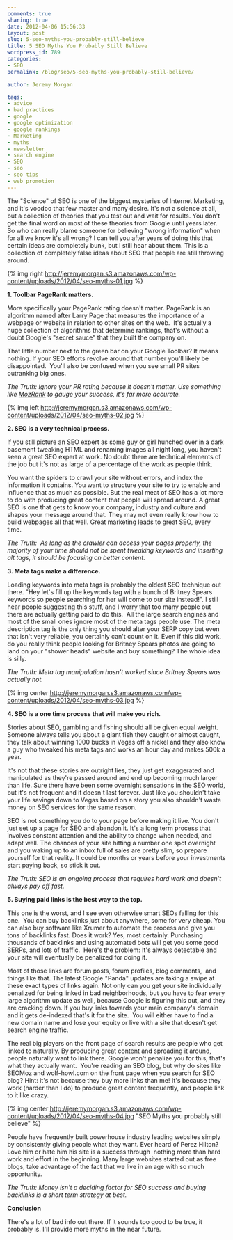 ```yaml
---
comments: true
sharing: true
date: 2012-04-06 15:56:33
layout: post
slug: 5-seo-myths-you-probably-still-believe
title: 5 SEO Myths You Probably Still Believe
wordpress_id: 789
categories:
- SEO
permalink: /blog/seo/5-seo-myths-you-probably-still-believe/

author: Jeremy Morgan

tags:
- advice
- bad practices
- google
- google optimization
- google rankings
- Marketing
- myths
- newsletter
- search engine
- SEO
- seo
- seo tips
- web promotion
---
```



The "Science" of SEO is one of the biggest mysteries of Internet Marketing, and it's voodoo that few master and many desire. It's not a science at all, but a collection of theories that you test out and wait for results. You don't get the final word on most of these theories from Google until years later. So who can really blame someone for believing "wrong information" when for all we know it's all wrong? I can tell you after years of doing this that certain ideas are completely bunk, but I still hear about them. This is a collection of completely false ideas about SEO that people are still throwing around.

{% img right http://jeremymorgan.s3.amazonaws.com/wp-content/uploads/2012/04/seo-myths-01.jpg %}

**1. Toolbar PageRank matters.**

More specifically your PageRank rating doesn't matter. PageRank is an algorithm named after Larry Page that measures the importance of a webpage or website in relation to other sites on the web.  It's actually a huge collection of algorithms that determine rankings, that's without a doubt Google's "secret sauce" that they built the company on.

That little number next to the green bar on your Google Toolbar? It means nothing. If your SEO efforts revolve around that number you'll likely be disappointed.  You'll also be confused when you see small PR sites outranking big ones.

_The Truth: Ignore your PR rating because it doesn't matter. Use something like [MozRank](http://www.seomoz.org/learn-seo/mozrank) to gauge your success, it's far more accurate._

{% img left http://jeremymorgan.s3.amazonaws.com/wp-content/uploads/2012/04/seo-myths-02.jpg %}

**2. SEO is a very technical process.**

If you still picture an SEO expert as some guy or girl hunched over in a dark basement tweaking HTML and renaming images all night long, you haven't seen a great SEO expert at work. No doubt there are technical elements of the job but it's not as large of a percentage of the work as people think.

You want the spiders to crawl your site without errors, and index the information it contains. You want to structure your site to try to enable and influence that as much as possible. But the real meat of SEO has a lot more to do with producing great content that people will spread around. A great SEO is one that gets to know your company, industry and culture and shapes your message around that. They may not even really know how to build webpages all that well. Great marketing leads to great SEO, every time.

_The Truth:  As long as the crawler can access your pages properly, the majority of your time should not be spent tweaking keywords and inserting alt tags, it should be focusing on better content._


**3. Meta tags make a difference.**

Loading keywords into meta tags is probably the oldest SEO technique out there. "Hey let's fill up the keywords tag with a bunch of Britney Spears keywords so people searching for her will come to our site instead!". I still hear people suggesting this stuff, and I worry that too many people out there are actually getting paid to do this.  All the large search engines and most of the small ones ignore most of the meta tags people use. The meta description tag is the only thing you should alter your SERP copy but even that isn't very reliable, you certainly can't count on it. Even if this did work, do you really think people looking for Britney Spears photos are going to land on your "shower heads" website and buy something? The whole idea is silly.

_The Truth: Meta tag manipulation hasn't worked since Britney Spears was actually hot._


{% img center http://jeremymorgan.s3.amazonaws.com/wp-content/uploads/2012/04/seo-myths-03.jpg %}

**4. SEO is a one time process that will make you rich.**

Stories about SEO, gambling and fishing should all be given equal weight. Someone always tells you about a giant fish they caught or almost caught, they talk about winning 1000 bucks in Vegas off a nickel and they also know a guy who tweaked his meta tags and works an hour day and makes 500k a year.

It's not that these stories are outright lies, they just get exaggerated and manipulated as they're passed around and end up becoming much larger than life. Sure there have been some overnight sensations in the SEO world, but it's not frequent and it doesn't last forever. Just like you shouldn't take your life savings down to Vegas based on a story you also shouldn't waste money on SEO services for the same reason.

SEO is not something you do to your page before making it live. You don't just set up a page for SEO and abandon it. It's a long term process that involves constant attention and the ability to change when needed, and adapt well. The chances of your site hitting a number one spot overnight and you waking up to an inbox full of sales are pretty slim, so prepare yourself for that reality. It could be months or years before your investments start paying back, so stick it out.

_The Truth: SEO is an ongoing process that requires hard work and doesn't always pay off fast._


**5. Buying paid links is the best way to the top.**

This one is the worst, and I see even otherwise smart SEOs falling for this one.  You can buy backlinks just about anywhere, some for very cheap. You can also buy software like Xrumer to automate the process and give you tons of backlinks fast. Does it work? Yes, most certainly. Purchasing thousands of backlinks and using automated bots will get you some good SERPs, and lots of traffic.  Here's the problem: It's always detectable and your site will eventually be penalized for doing it.

Most of those links are forum posts, forum profiles, blog comments,  and things like that. The latest Google "Panda" updates are taking a swipe at these exact types of links again. Not only can you get your site individually penalized for being linked in bad neighborhoods, but you have to fear every large algorithm update as well, because Google is figuring this out, and they are cracking down. If you buy links towards your main company's domain and it gets de-indexed that's it for the site.  You will either have to find a new domain name and lose your equity or live with a site that doesn't get search engine traffic.

The real big players on the front page of search results are people who get linked to naturally. By producing great content and spreading it around, people naturally want to link there. Google won't penalize you for this, that's what they actually want.  You're reading an SEO blog, but why do sites like SEOMoz and wolf-howl.com on the front page when you search for SEO blog? Hint: it's not because they buy more links than me! It's because they work (harder than I do) to produce great content frequently, and people link to it like crazy.

{% img center http://jeremymorgan.s3.amazonaws.com/wp-content/uploads/2012/04/seo-myths-04.jpg "SEO Myths you probably still believe" %}

People have frequently built powerhouse industry leading websites simply by consistently giving people what they want. Ever heard of Perez Hilton? Love him or hate him his site is a success through  nothing more than hard work and effort in the beginning. Many large websites started out as free blogs, take advantage of the fact that we live in an age with so much opportunity.

_The Truth: Money isn't a deciding factor for SEO success and buying backlinks is a short term strategy at best._


**Conclusion**

There's a lot of bad info out there. If it sounds too good to be true, it probably is. I'll provide more myths in the near future.
